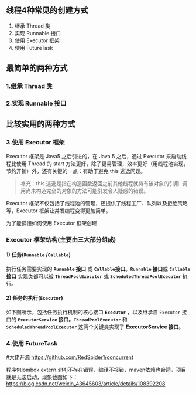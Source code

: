 

##  线程4种常见的创建方式 

1. 继承 Thread 类
2. 实现 Runnable 接口
3. 使用 Executor 框架
4. 使用 FutureTask

## 最简单的两种方式

### 1.继承 Thread 类
### 2.实现 Runnable 接口


## 比较实用的两种方式

### 3.使用 Executor 框架

Executor 框架是 Java5 之后引进的，在 Java 5 之后，通过 Executor 来启动线程比使用 Thread 的 start 方法更好，除了更易管理，效率更好（用线程池实现，节约开销）外，还有关键的一点：有助于避免 this 逃逸问题。

> 补充：this 逃逸是指在构造函数返回之前其他线程就持有该对象的引用. 调用尚未构造完全的对象的方法可能引发令人疑惑的错误。

Executor 框架不仅包括了线程池的管理，还提供了线程工厂、队列以及拒绝策略等，Executor 框架让并发编程变得更加简单。

为了能搞懂如何使用 Executor 框架创建

### Executor 框架结构(主要由三大部分组成)

#### 1) 任务(`Runnable` /`Callable`)

执行任务需要实现的 **`Runnable` 接口** 或 **`Callable`接口**。**`Runnable` 接口**或 **`Callable` 接口** 实现类都可以被 **`ThreadPoolExecutor`** 或 **`ScheduledThreadPoolExecutor`** 执行。

#### 2) 任务的执行(`Executor`)

如下图所示，包括任务执行机制的核心接口 **`Executor`** ，以及继承自 `Executor` 接口的 **`ExecutorService` 接口。`ThreadPoolExecutor`** 和 **`ScheduledThreadPoolExecutor`** 这两个关键类实现了 **ExecutorService 接口**。


### 4.使用 FutureTask

#大佬开源
https://github.com/RedSpider1/concurrent

程序包lombok.extern.slf4j不存在错误，编译不报错，maven依赖也合适，项目就是无法启动，现象截图如下：
https://blog.csdn.net/weixin_43645603/article/details/108392208